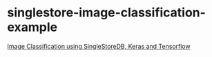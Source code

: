 # singlestore-image-classification-example
 
[Image Classification using SingleStoreDB, Keras and Tensorflow](https://medium.com/@VeryFatBoy/image-classification-using-singlestoredb-keras-and-tensorflow-b6c3877d7571)